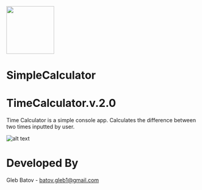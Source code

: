 <p align="left">
  <img src="https://github.com/glebbatov/TimeCalculator.v.2/blob/master/Vcferreira-Firefox-Os-Clock.ico" width="125">
  <h1>SimpleCalculator</h1></a>
<p>


# TimeCalculator.v.2.0
Time Calculator is a simple console app. Calculates the difference between two times inputted by user.

![alt text](https://github.com/glebbatov/glebbatov.github.timecalculator.v.2.0/blob/master/01.jpg)

# Developed By
Gleb Batov - batov.gleb1@gmail.com
